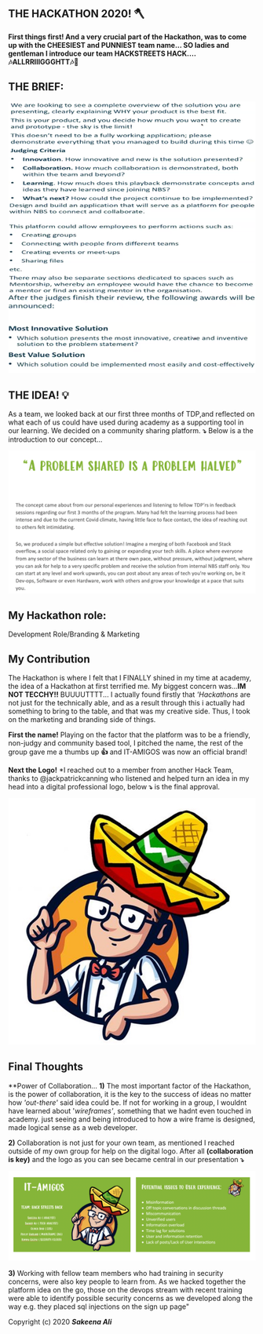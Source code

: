 ## THE HACKATHON 2020! 🪓

**First things first! And a very crucial part of the Hackathon, was to come up with the CHEESIEST and PUNNIEST team name... SO ladies and gentleman I introduce our team HACKSTREETS HACK.... 🎶ALLRRIIIGGGHTT🎶🎵**

## THE BRIEF: 
![Apps run](/IMAGES/brief.png)

## THE IDEA! **💡**
As a team, we looked back at our first three months of TDP,and reflected on what each of us could have used during academy as a supporting tool in our learning. We decided on a community sharing platform. **⤵️** Below is a the introduction to our concept...

![Apps run](/IMAGES/intro.png)

## My Hackathon role:
Development Role/Branding & Marketing

## My Contribution
The Hackathon is where I felt that I FINALLY shined in my time at academy, the idea of a Hackathon at first terrified me. My biggest concern was...**IM NOT TECCHY!!** BUUUUTTTT... I actually found firstly that *'Hackathons* are not just for the technically able, and as a result through this i actually had something to bring to the table, and that was my creative side. Thus, I took on the marketing and branding side of things. 

**First the name!** Playing on the factor that the platform was to be a friendly, non-judgy and community based tool, I pitched the name, the rest of the group gave me a thumbs up **👍** and IT-AMIGOS was now an official brand! 

**Next the Logo!** 
*I reached out to a member from another Hack Team, thanks to @jackpatrickcanning who listened and helped turn an idea in my head into a digital professional logo, below **⤵️** is the final approval. 
 
 ![Apps run](/IMAGES/amigo.jpg)

## Final Thoughts
**Power of Collaboration...
**1)** The most important factor of the Hackathon, is the power of collaboration, it is the key to the success of ideas no matter how *'out-there'* said idea could be. If not for working in a group, I wouldnt have learned about '*wireframes'*, something that we hadnt even touched in academy. just seeing and being introduced to how a wire frame is designed, made logical sense as a web developer.

**2)** Collaboration is not just for your own team, as mentioned I reached outside of my own group for help on the digital logo. After all **(collaboration is key)** and the logo as you can see became central in our presentation **⤵️**

![Apps run](/IMAGES/title.png)

**3)** Working with fellow team members who had training in security concerns, were also key people to learn from. As we hacked together the platform idea on the go, those on the devops stream with recent training were able to identify possible security concerns as we developed along the way e.g. they placed sql injections on the sign up page"





Copyright (c) 2020 **_Sakeena Ali_**


